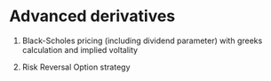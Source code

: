 #  Advanced derivatives

1. Black-Scholes pricing (including dividend parameter) with greeks calculation and implied voltality

2. Risk Reversal Option strategy
